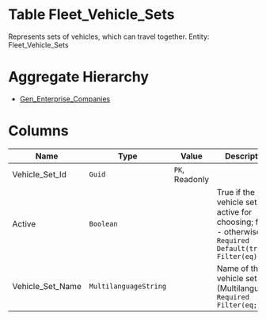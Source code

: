 # Table Fleet_Vehicle_Sets

Represents sets of vehicles, which can travel together. Entity: Fleet_Vehicle_Sets

# Aggregate Hierarchy

* [Gen_Enterprise_Companies](Gen_Enterprise_Companies.md)

# Columns

| Name | Type | Value | Description |
| - | - | - | --- |
|Vehicle_Set_Id|`Guid`|`PK`, Readonly||
|Active|`Boolean`||True if the vehicle set is active for choosing; false - otherwise. `Required` `Default(true)` `Filter(eq)` |
|Vehicle_Set_Name|`MultilanguageString`||Name of the vehicle set (Multilanguage). `Required` `Filter(eq;like)` |
